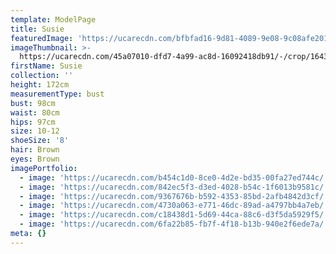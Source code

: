 ```yaml
---
template: ModelPage
title: Susie
featuredImage: 'https://ucarecdn.com/bfbfad16-9d81-4089-9e08-9c08afe20193/'
imageThumbnail: >-
  https://ucarecdn.com/45a07010-dfd7-4a99-ac8d-16092418db91/-/crop/1643x2160/232,0/-/preview/
firstName: Susie
collection: ''
height: 172cm
measurementType: bust
bust: 98cm
waist: 80cm
hips: 97cm
size: 10-12
shoeSize: '8'
hair: Brown
eyes: Brown
imagePortfolio:
  - image: 'https://ucarecdn.com/b454c1d0-8ce0-4d2e-bd35-00fa27ed744c/'
  - image: 'https://ucarecdn.com/842ec5f3-d3ed-4028-b54c-1f6013b9581c/'
  - image: 'https://ucarecdn.com/9367676b-b592-4353-85bd-2afb4842d3cf/'
  - image: 'https://ucarecdn.com/4730a063-e771-46dc-89ad-a4797bb4a7eb/'
  - image: 'https://ucarecdn.com/c18438d1-5d69-44ca-88c6-d3f5da5929f5/'
  - image: 'https://ucarecdn.com/6fa22b85-fb7f-4f18-b13b-940e2f6ede7a/'
meta: {}
---
```


